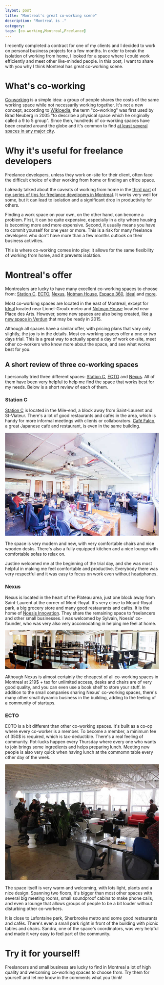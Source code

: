 ```yaml
---
layout: post
title: "Montreal's great co-working scene"
description: "Montreal is ."
category: 
tags: [co-working,Montreal,Freelance]
---
```


I recently completed a contract for one of my clients and I decided to work on personal business projects for a few months. In order to break the isolation of working from home, I looked for a space where I could work efficiently and meet other like-minded people. In this post, I want to share with you why I think Montreal has great co-working scene.

What's co-working
=================

[Co-working](http://en.wikipedia.org/wiki/Coworking) is a simple idea: a group of people shares the costs of the same working space while not necessarily working together. It's not a new concept, according to [Wikipedia](http://en.wikipedia.org/wiki/Coworking), the term "co-working" was first used by Brad Neuberg in 2005 "to describe a physical space which he originally called a 9 to 5 group". Since then, hundreds of co-working spaces have been created around the globe and it's common to find [at least several spaces in any major city](http://www.coworkingcanada.ca/spaces/).

Why it's useful for freelance developers
========================================

Freelance developers, unless they work on-site for their client, often face the difficult choice of either working from home or finding an office space.

I already talked about the caveats of working from home in the [third part](/2013/08/13/A-few-tips-for-new-freelance-developers-in-montreal-part-3/) of [my series of tips for freelance developers in Montreal](/tags.html#freelance_in_montreal_series-ref). It works very well for some, but it can lead to isolation and a significant drop in productivity for others.

Finding a work space on your own, on the other hand, can become a problem. First, it can be quite expensive, especially in a city where housing is becoming more and more expensive. Second, it usually means you have to commit yourself for one year or more. This is a risk for many freelance developers who don't have more than a few months outlook on their business activities.

This is where co-working comes into play: it allows for the same flexibility of working from home, and it prevents isolation.

Montreal's offer
================

Montrealers are lucky to have many excellent co-working spaces to choose from: [Station C](http://www.station-c.com/), [ECTO](http://www.ecto.coop/), [Nexus](http://www.nexusmontreal.com/), [Notman House](http://notman.org/), [Espace 360](http://www.espace-360.com/), [Ideal](http://idealcoworking.blogspot.ca/) and [more](http://www.coworkingcanada.ca/spaces/).

Most co-working spaces are located in the east of Montreal, except for [Ideal](http://idealcoworking.blogspot.ca/) located near Lionel-Groulx metro and [Notman House](http://notman.org/) located near Place des Arts. However, some new spaces are also being created, like [a new space in Verdun](https://www.facebook.com/pages/Espace-Coworking-Verdun/801817573169120) that may be ready in 2015.

Although all spaces have a similar offer, with pricing plans that vary only slightly, the joy is in the details. Most co-working spaces offer a one or two days trial. This is a great way to actually spend a day of work on-site, meet other co-workers who know more about the space, and see what works best for you.

A short review of three co-working spaces
---------------------------------------

I personally tried three different spaces: [Station C](http://www.station-c.com/), [ECTO](http://www.ecto.coop/) and [Nexus](http://www.nexusmontreal.com/). All of them have been very helpful to help me find the space that works best for my needs. Below is a short review of each of them.

### Station C

[Station C](http://www.station-c.com/) is located in the Mile-end, a block away from Saint-Laurent and St-Viateur. There's a lot of good restaurants and cafés in the area, which is handy for more informal meetings with clients or collaborators. [Café Falco](http://www.cafefalco.ca/), a great Japanese café and restaurant, is even in the same building.

<img src="/assets/stationc.jpg"></img>

The space is very modern and new, with very comfortable chairs and nice wooden desks. There's also a fully equipped kitchen and a nice lounge with comfortable sofas to relax on.

Justine welcomed me at the beginning of the trial day, and she was most helpful in making me feel comfortable and productive. Everybody there was very respectful and it was easy to focus on work even without headphones.

### Nexus

Nexus is located in the heart of the Plateau area, just one block away from Saint-Laurent at the corner of Mont-Royal. It's very close to Mount-Royal park, a big grocery store and many good restaurants and cafés. It is the home of [Noesis Innovation](http://www.noesisinnovation.net/Home). They share the remaining space to freelancers and other small businesses. I was welcomed by Sylvain, Noesis' co-founder, who was very also very accomodating in helping me feel at home.

<img src="/assets/nexuscoworking.jpg"></img>

Although Nexus is almost certainly the cheapest of all co-working spaces in Montreal at 219$ + tax for unlimited access, desks and chairs are of very good quality, and you can even use a book shelf to store your stuff. In addition to the small companies sharing Nexus' co-working spaces, there's many other small dynamic business in the building, adding to the feeling of a community of startups.

### ECTO

ECTO is a bit different than other co-working spaces. It's built as a co-op where every co-worker is a member. 
To become a member, a minimum fee of 350$ is required, which is tax-deductible. There's a real feeling of community. Pot-lucks happen every Thursday where every one who wants to join brings some ingredients and helps preparing lunch. Meeting new people is also very quick when having lunch at the commomn table every other day of the week.

<img src="/assets/ecto.jpg"></img>

The space itself is very warm and welcoming, with lots light, plants and a nice design. Spanning two floors, it's bigger than most other spaces with several big meeting rooms, small soundproof cabins to make phone calls, and even a lounge that allows groups of people to be a bit louder without disturbing other co-workers.

It is close to Lafontaine park, Sherbrooke metro and some good restaurants and cafés. There's even a small park right in front of the building with picnic tables and chairs. Sandra, one of the space's coordinators, was very helpful and made it very easy to feel part of the community.

Try it for yourself!
====================

Freelancers and small business are lucky to find in Montreal a lot of high quality and welcoming co-working spaces to choose from. Try them for yourself and let me know in the comments what you think!
